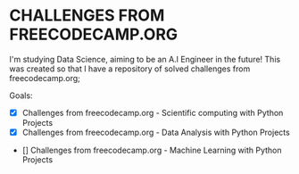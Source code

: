 # CHALLENGES FROM FREECODECAMP.ORG
I'm studying Data Science, aiming to be an A.I Engineer in the future! 
This was created so that I have a repository of solved challenges from freecodecamp.org;

Goals:
* [x] Challenges from freecodecamp.org - Scientific computing with Python Projects
* [x] Challenges from freecodecamp.org - Data Analysis with Python Projects
* [] Challenges from freecodecamp.org - Machine Learning with Python Projects
